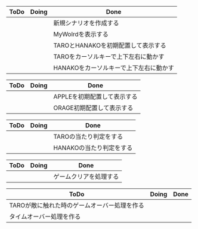 | ToDo | Doing | Done |
| ---- | ---- | ---- |
|  |  | 新規シナリオを作成する |
|  |  | MyWolrdを表示する |
|  |  | TAROとHANAKOを初期配置して表示する  |
|  |  | TAROをカーソルキーで上下左右に動かす |
|  |  | HANAKOをカーソルキーで上下左右に動かす |


| ToDo | Doing | Done |
| ---- | ---- | ---- |
|  |  | APPLEを初期配置して表示する |
|  |  | ORAGE初期配置して表示する |

| ToDo | Doing | Done |
| ---- | ---- | ---- |
|  |  | TAROの当たり判定をする |
|  |  | HANAKOの当たり判定をする |

| ToDo | Doing | Done |
| ---- | ---- | ---- |
|  |  | ゲームクリアを処理する |

| ToDo | Doing | Done |
| ---- | ---- | ---- |
| TAROが敵に触れた時のゲームオーバー処理を作る |  |  |
| タイムオーバー処理を作る |  |  |